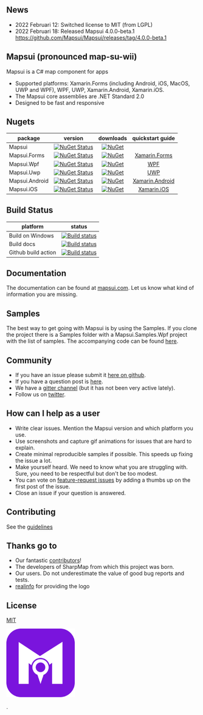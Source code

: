 ## News

- 2022 Februari 12: Switched license to MIT (from LGPL)  
- 2022 Februari 18: Released Mapsui 4.0.0-beta.1 https://github.com/Mapsui/Mapsui/releases/tag/4.0.0-beta.1

## Mapsui (pronounced map-su-wii)

Mapsui is a C# map component for apps

- Supported platforms: Xamarin.Forms (including Android, iOS, MacOS, UWP and WPF), WPF, UWP, Xamarin.Android, Xamarin.iOS.
- The Mapsui core assemblies are .NET Standard 2.0
- Designed to be fast and responsive

## Nugets

| package | version  | downloads | quickstart guide |
| ---------------|:-------------:|:-------------:|:-------------:|
| Mapsui         | [![NuGet Status](https://img.shields.io/nuget/v/Mapsui.svg?style=flat)](https://www.nuget.org/packages/Mapsui/) | [![NuGet](https://img.shields.io/nuget/dt/Mapsui.svg)](https://www.nuget.org/packages/Mapsui) | |
| Mapsui.Forms   | [![NuGet Status](https://img.shields.io/nuget/v/Mapsui.Forms.svg?style=flat)](https://www.nuget.org/packages/Mapsui.Forms/) | [![NuGet](https://img.shields.io/nuget/dt/Mapsui.Forms.svg)](https://www.nuget.org/packages/Mapsui.Forms) | [Xamarin.Forms](https://mapsui.com/documentation/getting-started-xamarin-forms.html) |
| Mapsui.Wpf     | [![NuGet Status](https://img.shields.io/nuget/v/Mapsui.Wpf.svg?style=flat)](https://www.nuget.org/packages/Mapsui.Wpf/) |[![NuGet](https://img.shields.io/nuget/dt/Mapsui.Wpf.svg)](https://www.nuget.org/packages/Mapsui.Wpf) | [WPF](https://mapsui.com/documentation/getting-started-wpf.html) |
| Mapsui.Uwp     | [![NuGet Status](https://img.shields.io/nuget/v/Mapsui.Uwp.svg?style=flat)](https://www.nuget.org/packages/Mapsui.Uwp/) |[![NuGet](https://img.shields.io/nuget/dt/Mapsui.Uwp.svg)](https://www.nuget.org/packages/Mapsui.Uwp) | [UWP](https://mapsui.com/documentation/getting-started-uwp.html) |
| Mapsui.Android | [![NuGet Status](https://img.shields.io/nuget/v/Mapsui.Android.svg?style=flat)](https://www.nuget.org/packages/Mapsui.Android/) |[![NuGet](https://img.shields.io/nuget/dt/Mapsui.Android.svg)](https://www.nuget.org/packages/Mapsui.Android) | [Xamarin.Android](https://mapsui.com/documentation/getting-started-android.html) |
| Mapsui.iOS     | [![NuGet Status](https://img.shields.io/nuget/v/Mapsui.iOS.svg?style=flat)](https://www.nuget.org/packages/Mapsui.iOS/) |[![NuGet](https://img.shields.io/nuget/dt/Mapsui.iOS.svg)](https://www.nuget.org/packages/Mapsui.iOS) | [Xamarin.iOS](https://mapsui.com/documentation/getting-started-ios.html) |

## Build Status
| platform | status |
| ------------- |:-------------:|
| Build on Windows    | [![Build status](https://ci.appveyor.com/api/projects/status/p20w43qv4ixkkftp?svg=true)](https://ci.appveyor.com/project/pauldendulk/mapsui) |
| Build docs | [![Build status](https://ci.appveyor.com/api/projects/status/c8hcfeoafmf51gin/branch/master?svg=true)](https://ci.appveyor.com/project/pauldendulk/mapsui-373p1/branch/master) |
| Github build action | [![Build status](https://github.com/mapsui/mapsui/actions/workflows/dotnet.yml/badge.svg)](https://github.com/Mapsui/Mapsui/actions/workflows/dotnet.yml?query=branch%3Amaster) |

## Documentation
The documentation can be found at [mapsui.com](https://mapsui.com). Let us know what kind of information you are missing.

## Samples
The best way to get going with Mapsui is by using the Samples. If you clone the project there is a Samples folder with a Mapsui.Samples.Wpf project with the list of samples. The accompanying code can be found [here](https://github.com/Mapsui/Mapsui/tree/master/Samples/Mapsui.Samples.Common/Maps).

## Community
- If you have an issue please submit it [here on github](https://github.com/mapsui/Mapsui/issues).
- If you have a question post is [here](https://github.com/Mapsui/Mapsui/discussions).
- We have a [gitter channel](https://gitter.im/Mapsui/Lobby) (but it has not been very active lately).
- Follow us on [twitter](https://twitter.com/mapsui).

## How can I help as a user
- Write clear issues. Mention the Mapsui version and which platform you use.
- Use screenshots and capture gif animations for issues that are hard to explain.
- Create minimal reproducible samples if possible. This speeds up fixing the issue a lot.
- Make yourself heard. We need to know what you are struggling with. Sure, you need to be respectful but don't be too modest.
- You can vote on [feature-request issues](https://github.com/Mapsui/Mapsui/issues?q=is%3Aopen+label%3Afeature-request+sort%3Areactions-%2B1-desc) by adding a thumbs up on the first post of the issue.
- Close an issue if your question is answered.

## Contributing
See the [guidelines](http://mapsui.com/documentation/contributors-guidelines.html)

## Thanks go to
- Our fantastic [contributors](https://github.com/Mapsui/Mapsui/graphs/contributors)!
- The developers of SharpMap from which this project was born.
- Our users. Do not underestimate the value of good bug reports and tests.
- [realinfo](https://github.com/reallinfo) for providing the logo

## License

[MIT](LICENSE)

[<p align="left"><img src="logo/png/icon.png" alt="Mapsui" height="180px"></p>](https://mapsui.com).

